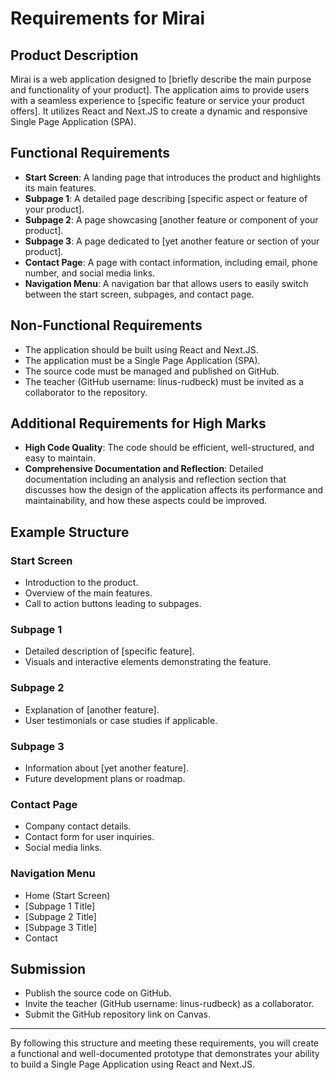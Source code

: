 # Requirements for Mirai

## Product Description

Mirai is a web application designed to [briefly describe the main purpose and functionality of your product]. The application aims to provide users with a seamless experience to [specific feature or service your product offers]. It utilizes React and Next.JS to create a dynamic and responsive Single Page Application (SPA).

## Functional Requirements

- **Start Screen**: A landing page that introduces the product and highlights its main features.
- **Subpage 1**: A detailed page describing [specific aspect or feature of your product].
- **Subpage 2**: A page showcasing [another feature or component of your product].
- **Subpage 3**: A page dedicated to [yet another feature or section of your product].
- **Contact Page**: A page with contact information, including email, phone number, and social media links.
- **Navigation Menu**: A navigation bar that allows users to easily switch between the start screen, subpages, and contact page.

## Non-Functional Requirements

- The application should be built using React and Next.JS.
- The application must be a Single Page Application (SPA).
- The source code must be managed and published on GitHub.
- The teacher (GitHub username: linus-rudbeck) must be invited as a collaborator to the repository.

## Additional Requirements for High Marks

- **High Code Quality**: The code should be efficient, well-structured, and easy to maintain.
- **Comprehensive Documentation and Reflection**: Detailed documentation including an analysis and reflection section that discusses how the design of the application affects its performance and maintainability, and how these aspects could be improved.

## Example Structure

### Start Screen

- Introduction to the product.
- Overview of the main features.
- Call to action buttons leading to subpages.

### Subpage 1

- Detailed description of [specific feature].
- Visuals and interactive elements demonstrating the feature.

### Subpage 2

- Explanation of [another feature].
- User testimonials or case studies if applicable.

### Subpage 3

- Information about [yet another feature].
- Future development plans or roadmap.

### Contact Page

- Company contact details.
- Contact form for user inquiries.
- Social media links.

### Navigation Menu

- Home (Start Screen)
- [Subpage 1 Title]
- [Subpage 2 Title]
- [Subpage 3 Title]
- Contact

## Submission

- Publish the source code on GitHub.
- Invite the teacher (GitHub username: linus-rudbeck) as a collaborator.
- Submit the GitHub repository link on Canvas.

---

By following this structure and meeting these requirements, you will create a functional and well-documented prototype that demonstrates your ability to build a Single Page Application using React and Next.JS.
